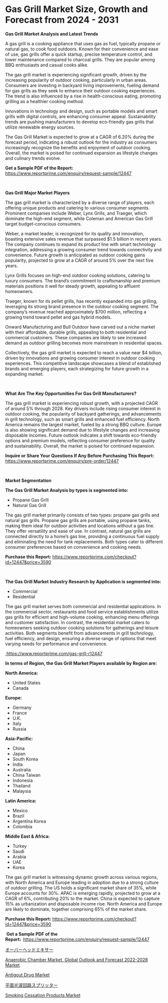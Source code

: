 <p><h1>Gas Grill Market Size, Growth and Forecast from 2024 - 2031</h1></p><p><strong>Gas Grill Market Analysis and Latest Trends</strong></p>
<p><p>A gas grill is a cooking appliance that uses gas as fuel, typically propane or natural gas, to cook food outdoors. Known for their convenience and ease of use, gas grills offer a quick startup, precise temperature control, and lower maintenance compared to charcoal grills. They are popular among BBQ enthusiasts and casual cooks alike.</p><p>The gas grill market is experiencing significant growth, driven by the increasing popularity of outdoor cooking, particularly in urban areas. Consumers are investing in backyard living improvements, fueling demand for gas grills as they seek to enhance their outdoor cooking experiences. The trend is also influenced by a rise in health-conscious eating, promoting grilling as a healthier cooking method.</p><p>Innovations in technology and design, such as portable models and smart grills with digital controls, are enhancing consumer appeal. Sustainability trends are pushing manufacturers to develop eco-friendly gas grills that utilize renewable energy sources.</p><p>The Gas Grill Market is expected to grow at a CAGR of 6.20% during the forecast period, indicating a robust outlook for the industry as consumers increasingly recognize the benefits and enjoyment of outdoor cooking. Overall, the market is poised for continued expansion as lifestyle changes and culinary trends evolve.</p></p>
<p><strong>Get a Sample PDF of the Report:&nbsp;</strong> <a href="https://www.reportprime.com/enquiry/request-sample/12447">https://www.reportprime.com/enquiry/request-sample/12447</a></p>
<p>&nbsp;</p>
<p><strong>Gas Grill Major Market Players</strong></p>
<p><p>The gas grill market is characterized by a diverse range of players, each offering unique products and catering to various consumer segments. Prominent companies include Weber, Lynx Grills, and Traeger, which dominate the high-end segment, while Coleman and American Gas Grill target budget-conscious consumers. </p><p>Weber, a market leader, is recognized for its quality and innovation, boasting extensive sales revenue that surpassed $1.5 billion in recent years. The company continues to expand its product line with smart technology integration, addressing a growing consumer trend towards connectivity and convenience. Future growth is anticipated as outdoor cooking gains popularity, projected to grow at a CAGR of around 5% over the next five years.</p><p>Lynx Grills focuses on high-end outdoor cooking solutions, catering to luxury consumers. The brand’s commitment to craftsmanship and premium materials positions it well for steady growth, appealing to affluent homeowners. </p><p>Traeger, known for its pellet grills, has recently expanded into gas grilling, leveraging its strong brand presence in the outdoor cooking segment. The company’s revenue reached approximately $700 million, reflecting a growing trend toward pellet and gas hybrid models. </p><p>Onward Manufacturing and Bull Outdoor have carved out a niche market with their affordable, durable grills, appealing to both residential and commercial customers. These companies are likely to see increased demand as outdoor grilling becomes more mainstream in residential spaces. </p><p>Collectively, the gas grill market is expected to reach a value near $4 billion, driven by innovations and growing consumer interest in outdoor cooking experiences. This competitive landscape showcases a blend of established brands and emerging players, each strategizing for future growth in a expanding market.</p></p>
<p>&nbsp;</p>
<p><strong>What Are The Key Opportunities For Gas Grill Manufacturers?</strong></p>
<p><p>The gas grill market is experiencing robust growth, with a projected CAGR of around 5% through 2028. Key drivers include rising consumer interest in outdoor cooking, the popularity of backyard gatherings, and advancements in grill technology, such as smart grills and enhanced fuel efficiency. North America remains the largest market, fueled by a strong BBQ culture. Europe is also showing significant demand due to lifestyle changes and increasing disposable incomes. Future outlook indicates a shift towards eco-friendly options and premium models, reflecting consumer preference for quality and sustainability. Overall, the market is poised for continued expansion.</p></p>
<p><strong>Inquire or Share Your Questions If Any Before Purchasing This Report:</strong> <a href="https://www.reportprime.com/enquiry/pre-order/12447">https://www.reportprime.com/enquiry/pre-order/12447</a></p>
<p>&nbsp;</p>
<p><strong>Market Segmentation</strong></p>
<p><strong>The Gas Grill Market Analysis by types is segmented into:</strong></p>
<p><ul><li>Propane Gas Grill</li><li>Natural Gas Grill</li></ul></p>
<p><p>The gas grill market primarily consists of two types: propane gas grills and natural gas grills. Propane gas grills are portable, using propane tanks, making them ideal for outdoor activities and locations without a gas line. They offer versatility and ease of use. In contrast, natural gas grills are connected directly to a home’s gas line, providing a continuous fuel supply and eliminating the need for tank replacements. Both types cater to different consumer preferences based on convenience and cooking needs.</p></p>
<p><strong>Purchase this Report:&nbsp;</strong><a href="https://www.reportprime.com/checkout?id=12447&price=3590">https://www.reportprime.com/checkout?id=12447&price=3590</a></p>
<p>&nbsp;</p>
<p><strong>The Gas Grill Market Industry Research by Application is segmented into:</strong></p>
<p><ul><li>Commercial</li><li>Residential</li></ul></p>
<p><p>The gas grill market serves both commercial and residential applications. In the commercial sector, restaurants and food service establishments utilize gas grills for efficient and high-volume cooking, enhancing menu offerings and customer satisfaction. In contrast, the residential market caters to homeowners seeking outdoor cooking solutions for gatherings and leisure activities. Both segments benefit from advancements in grill technology, fuel efficiency, and design, ensuring a diverse range of options that meet varying needs for performance and convenience.</p></p>
<p><a href="https://www.reportprime.com/gas-grill-r12447">&nbsp;https://www.reportprime.com/gas-grill-r12447</a></p>
<p><strong>In terms of Region, the Gas Grill Market Players available by Region are:</strong></p>
<p>
    <p> <strong> North America: </strong>
        <ul>
            <li>United States</li>
            <li>Canada</li>
        </ul>
        </p> 
    <p> <strong> Europe: </strong>
        <ul>
            <li>Germany</li>
            <li>France</li>
            <li>U.K.</li>
            <li>Italy</li>
            <li>Russia</li>
        </ul>
        </p> 
    <p> <strong> Asia-Pacific: </strong>
        <ul>
            <li>China</li>
            <li>Japan</li>
            <li>South Korea</li>
            <li>India</li>
            <li>Australia</li>
            <li>China Taiwan</li>
            <li>Indonesia</li>
            <li>Thailand</li>
            <li>Malaysia</li>
        </ul>
        </p> 
    <p> <strong> Latin America: </strong>
        <ul>
            <li>Mexico</li>
            <li>Brazil</li>
            <li>Argentina Korea</li>
            <li>Colombia</li>
        </ul>
        </p> 
    <p> <strong> Middle East & Africa: </strong>
        <ul>
            <li>Turkey</li>
            <li>Saudi</li>
            <li>Arabia</li>
            <li>UAE</li>
            <li>Korea</li>
        </ul>
    </p>
    </p>
<p><p>The gas grill market is witnessing dynamic growth across various regions, with North America and Europe leading in adoption due to a strong culture of outdoor grilling. The US holds a significant market share of 35%, while Europe accounts for 30%. APAC is emerging rapidly, projected to grow at a CAGR of 6%, contributing 20% to the market. China is expected to capture 15% as urbanization and disposable income rise. North America and Europe are likely to dominate, together comprising 65% of the market share.</p></p>
<p><strong>Purchase this Report: </strong><a href="https://www.reportprime.com/checkout?id=12447&price=3590">https://www.reportprime.com/checkout?id=12447&price=3590</a></p>
<p>&nbsp;<strong>Get a Sample PDF of the Report:&nbsp;&nbsp;</strong><a href="https://www.reportprime.com/enquiry/request-sample/12447">https://www.reportprime.com/enquiry/request-sample/12447</a></p>
<p><strong></strong></p>
<p><p><a href="https://medium.com/@verniebarton2023/%E3%82%B0%E3%83%AD%E3%83%BC%E3%83%90%E3%83%AB%E3%82%AA%E3%83%BC%E3%83%90%E3%83%BC%E3%83%98%E3%83%83%E3%83%89%E3%83%9F%E3%82%AD%E3%82%B5%E3%83%BC%E5%B8%82%E5%A0%B4-%E3%83%88%E3%83%AC%E3%83%B3%E3%83%89%E5%88%86%E6%9E%90%E3%81%A8%E5%B0%86%E6%9D%A5%E3%81%AE%E6%88%90%E9%95%B7%E8%A6%8B%E9%80%9A%E3%81%97-2024%E5%B9%B4-2031%E5%B9%B4-a01bca21ee41">オーバーヘッドミキサー</a></p><p><a href="https://www.linkedin.com/pulse/anaerobic-chamber-market-global-outlook-forecast-2022-2028-trends-f1qdf?trackingId=GVsPgOA%2FT2ibcskLdUO%2Bag%3D%3D">Anaerobic Chamber Market, Global Outlook and Forecast 2022-2028 Market</a></p><p><a href="https://medium.com/@hernandezdorothy026/antigout-drug-market-size-share-analysis-growth-trends-forecast-2024-2031-54a112309051">Antigout Drug Market</a></p><p><a href="https://github.com/lababdou/Market-Research-Report-List-6/blob/main/56075921315.md">平面光波回路スプリッター</a></p><p><a href="https://medium.com/@hernandezdorothy026/market-trends-in-the-global-smoking-cessation-products-market-forecast-and-analysis-2024-2031-6f13281d319a">Smoking Cessation Products Market</a></p></p>